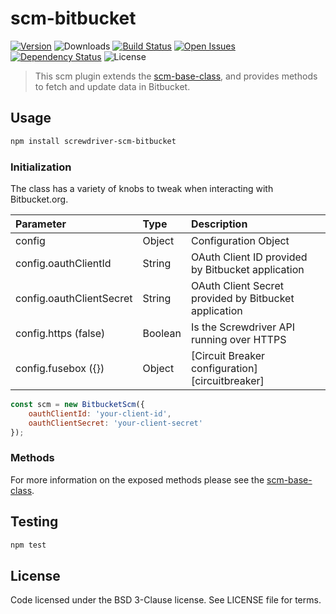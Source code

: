 # scm-bitbucket
[![Version][npm-image]][npm-url] ![Downloads][downloads-image] [![Build Status][status-image]][status-url] [![Open Issues][issues-image]][issues-url] [![Dependency Status][daviddm-image]][daviddm-url] ![License][license-image]

> This scm plugin extends the [scm-base-class](https://github.com/screwdriver-cd/scm-base), and provides methods to fetch and update data in Bitbucket.

## Usage

```bash
npm install screwdriver-scm-bitbucket
```

### Initialization

The class has a variety of knobs to tweak when interacting with Bitbucket.org.

| Parameter        | Type  |  Description |
| :-------------   | :---- | :-------------|
| config        | Object | Configuration Object |
| config.oauthClientId | String | OAuth Client ID provided by Bitbucket application |
| config.oauthClientSecret | String | OAuth Client Secret provided by Bitbucket application |
| config.https (false) | Boolean | Is the Screwdriver API running over HTTPS |
| config.fusebox ({}) | Object | [Circuit Breaker configuration][circuitbreaker] |
```js
const scm = new BitbucketScm({
    oauthClientId: 'your-client-id',
    oauthClientSecret: 'your-client-secret'
});
```

### Methods

For more information on the exposed methods please see the [scm-base-class].

## Testing

```bash
npm test
```

## License

Code licensed under the BSD 3-Clause license. See LICENSE file for terms.

[npm-image]: https://img.shields.io/npm/v/screwdriver-scm-bitbucket.svg
[npm-url]: https://npmjs.org/package/screwdriver-scm-bitbucket
[downloads-image]: https://img.shields.io/npm/dt/screwdriver-scm-bitbucket.svg
[license-image]: https://img.shields.io/npm/l/screwdriver-scm-bitbucket.svg
[issues-image]: https://img.shields.io/github/issues/screwdriver-cd/scm-bitbucket.svg
[issues-url]: https://github.com/screwdriver-cd/scm-bitbucket/issues
[status-image]: https://cd.screwdriver.cd/pipelines/b1bdad711ff12c229a9fa6ed7831703dd74c3a93/badge
[status-url]: https://cd.screwdriver.cd/pipelines/b1bdad711ff12c229a9fa6ed7831703dd74c3a93
[daviddm-image]: https://david-dm.org/screwdriver-cd/scm-bitbucket.svg?theme=shields.io
[daviddm-url]: https://david-dm.org/screwdriver-cd/scm-bitbucket
[scm-base-class]: https://github.com/screwdriver-cd/scm-base

